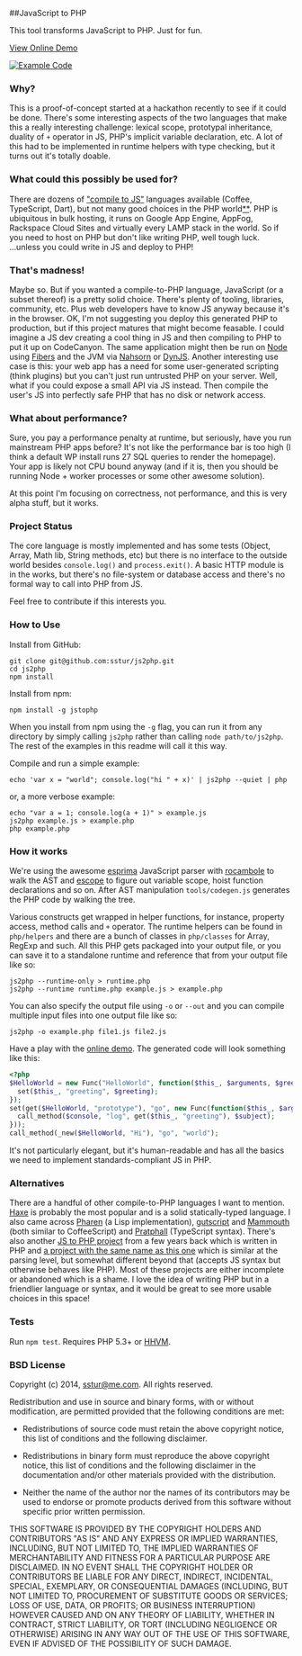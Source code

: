##JavaScript to PHP

This tool transforms JavaScript to PHP. Just for fun.

[View Online Demo][2]

[![Example Code](/demo/images/example.png?raw=true)][2]

### Why?

This is a proof-of-concept started at a hackathon recently to see if it could be done. There's some interesting aspects of the two languages that make this a really interesting challenge: lexical scope, prototypal inheritance, duality of `+` operator in JS, PHP's implicit variable declaration, etc. A lot of this had to be implemented in runtime helpers with type checking, but it turns out it's totally doable.

### What could this possibly be used for?

There are dozens of ["compile to JS"][3] languages available (Coffee, TypeScript, Dart), but not many good choices in the PHP world[**](#alternatives). PHP is ubiquitous in bulk hosting, it runs on Google App Engine, AppFog, Rackspace Cloud Sites and virtually every LAMP stack in the world. So if you need to host on PHP but don't like writing PHP, well tough luck. ...unless you could write in JS and deploy to PHP!

### That's madness!

Maybe so. But if you wanted a compile-to-PHP language, JavaScript (or a subset thereof) is a pretty solid choice. There's plenty of tooling, libraries, community, etc. Plus web developers have to know JS anyway because it's in the browser. OK, I'm not suggesting you deploy this generated PHP to production, but if this project matures that might become feasable. I could imagine a JS dev creating a cool thing in JS and then compiling to PHP to put it up on CodeCanyon. The same application might then be run on [Node][4] using [Fibers][7] and the JVM via [Nahsorn][5] or [DynJS][6]. Another interesting use case is this: your web app has a need for some user-generated scripting (think plugins) but you can't just run untrusted PHP on your server. Well, what if you could expose a small API via JS instead. Then compile the user's JS into perfectly safe PHP that has no disk or network access.

### What about performance?

Sure, you pay a performance penalty at runtime, but seriously, have you run mainstream PHP apps before? It's not like the performance bar is too high (I think a default WP install runs 27 SQL queries to render the homepage). Your app is likely not CPU bound anyway (and if it is, then you should be running Node + worker processes or some other awesome solution).

At this point I'm focusing on correctness, not performance, and this is very alpha stuff, but it works.

### Project Status

The core language is mostly implemented and has some tests (Object, Array, Math lib, String methods, etc) but there is no interface to the outside world besides `console.log()` and `process.exit()`. A basic HTTP module is in the works, but there's no file-system or database access and there's no formal way to call into PHP from JS.

Feel free to contribute if this interests you.

### How to Use
Install from GitHub:

    git clone git@github.com:sstur/js2php.git
    cd js2php
    npm install

Install from npm:

    npm install -g jstophp

When you install from npm using the `-g` flag, you can run it from any directory by simply calling `js2php` rather than calling `node path/to/js2php`. The rest of the examples in this readme will call it this way. 

Compile and run a simple example: 

    echo 'var x = "world"; console.log("hi " + x)' | js2php --quiet | php

or, a more verbose example: 

    echo "var a = 1; console.log(a + 1)" > example.js
    js2php example.js > example.php
    php example.php

### How it works

We're using the awesome [esprima][8] JavaScript parser with [rocambole][9] to walk the AST and [escope][10] to figure out variable scope, hoist function declarations and so on. After AST manipulation `tools/codegen.js` generates the PHP code by walking the tree.

Various constructs get wrapped in helper functions, for instance, property access, method calls and `+` operator. The runtime helpers can be found in `php/helpers` and there are a bunch of classes in `php/classes` for Array, RegExp and such. All this PHP gets packaged into your output file, or you can save it to a standalone runtime and reference that from your output file like so:

    js2php --runtime-only > runtime.php
    js2php --runtime runtime.php example.js > example.php

You can also specify the output file using `-o` or `--out` and you can compile multiple input files into one output file like so:

    js2php -o example.php file1.js file2.js

Have a play with the [online demo][2]. The generated code will look something like this:

```php
<?php
$HelloWorld = new Func("HelloWorld", function($this_, $arguments, $greeting) {
  set($this_, "greeting", $greeting);
});
set(get($HelloWorld, "prototype"), "go", new Func(function($this_, $arguments, $subject) use (&$console) {
  call_method($console, "log", get($this_, "greeting"), $subject);
}));
call_method(_new($HelloWorld, "Hi"), "go", "world");
```

It's not particularly elegant, but it's human-readable and has all the basics we need to implement standards-compliant JS in PHP.

### Alternatives
There are a handful of other compile-to-PHP languages I want to mention. [Haxe][11] is probably the most popular and is a solid statically-typed language. I also came across [Pharen][13] (a Lisp implementation), [gutscript][19] and [Mammouth][14] (both similar to CoffeeScript) and [Pratphall][15] (TypeScript syntax). There's also another [JS to PHP project][17] from a few years back which is written in PHP and [a project with the same name as this one][18] which is similar at the parsing level, but somewhat different beyond that (accepts JS syntax but otherwise behaves like PHP). Most of these projects are either incomplete or abandoned which is a shame. I love the idea of writing PHP but in a friendlier language or syntax, and it would be great to see more usable choices in this space!

### Tests
Run `npm test`. Requires PHP 5.3+ or [HHVM][16].

### BSD License
Copyright (c) 2014, sstur@me.com. All rights reserved.

Redistribution and use in source and binary forms, with or without modification,
are permitted provided that the following conditions are met:

 * Redistributions of source code must retain the above copyright notice, this
   list of conditions and the following disclaimer.

 * Redistributions in binary form must reproduce the above copyright notice,
   this list of conditions and the following disclaimer in the
   documentation and/or other materials provided with the distribution.

 * Neither the name of the author nor the names of its contributors may be used
   to endorse or promote products derived from this software without specific
   prior written permission.

THIS SOFTWARE IS PROVIDED BY THE COPYRIGHT HOLDERS AND CONTRIBUTORS "AS IS" AND
ANY EXPRESS OR IMPLIED WARRANTIES, INCLUDING, BUT NOT LIMITED TO, THE IMPLIED
WARRANTIES OF MERCHANTABILITY AND FITNESS FOR A PARTICULAR PURPOSE ARE
DISCLAIMED. IN NO EVENT SHALL THE COPYRIGHT HOLDER OR CONTRIBUTORS BE LIABLE FOR
ANY DIRECT, INDIRECT, INCIDENTAL, SPECIAL, EXEMPLARY, OR CONSEQUENTIAL DAMAGES
(INCLUDING, BUT NOT LIMITED TO, PROCUREMENT OF SUBSTITUTE GOODS OR SERVICES;
LOSS OF USE, DATA, OR PROFITS; OR BUSINESS INTERRUPTION) HOWEVER CAUSED AND ON
ANY THEORY OF LIABILITY, WHETHER IN CONTRACT, STRICT LIABILITY, OR TORT
(INCLUDING NEGLIGENCE OR OTHERWISE) ARISING IN ANY WAY OUT OF THE USE OF THIS
SOFTWARE, EVEN IF ADVISED OF THE POSSIBILITY OF SUCH DAMAGE.


[2]: http://sstur.github.io/js2php/demo/
[3]: https://github.com/jashkenas/coffeescript/wiki/List-of-languages-that-compile-to-JS
[4]: http://nodejs.org/
[5]: http://openjdk.java.net/projects/nashorn/
[6]: http://dynjs.org/
[7]: https://github.com/laverdet/node-fibers/
[8]: http://esprima.org/
[9]: https://github.com/millermedeiros/rocambole
[10]: https://github.com/Constellation/escope
[11]: http://haxe.org/
[13]: http://scriptor.github.io/pharen/
[14]: http://mammouth.wamalaka.com/
[15]: http://cretz.github.io/pratphall/
[16]: http://hhvm.com/
[17]: https://github.com/jakubkulhan/js2php
[18]: https://github.com/endel/js2php
[19]: https://github.com/c9s/gutscript
